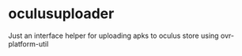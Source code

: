 # oculusuploader

Just an interface helper for uploading apks to oculus store using ovr-platform-util
